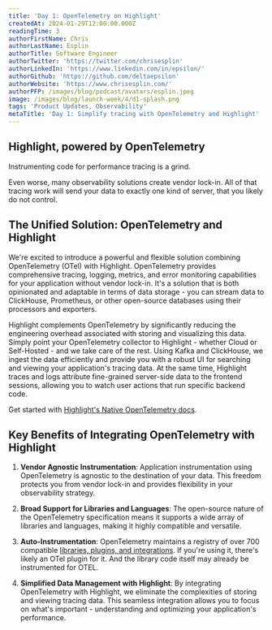 ```yaml
---
title: 'Day 1: OpenTelemetry on Highlight'
createdAt: 2024-01-29T12:00:00.000Z
readingTime: 3
authorFirstName: Chris
authorLastName: Esplin
authorTitle: Software Engineer
authorTwitter: 'https://twitter.com/chrisesplin'
authorLinkedIn: 'https://www.linkedin.com/in/epsilon/'
authorGithub: 'https://github.com/deltaepsilon'
authorWebsite: 'https://www.chrisesplin.com/'
authorPFP: /images/blog/podcast/avatars/esplin.jpeg
image: /images/blog/launch-week/4/d1-splash.png
tags: 'Product Updates, Observability'
metaTitle: 'Day 1: Simplify tracing with OpenTelemetry and Highlight'
---
```


## Highlight, powered by OpenTelemetry

Instrumenting code for performance tracing is a grind.

Even worse, many observability solutions create vendor lock-in. All of that tracing work will send your data to exactly one kind of server, that you likely do not control.

## The Unified Solution: OpenTelemetry and Highlight

We're excited to introduce a powerful and flexible solution combining OpenTelemetry (OTel) with Highlight. OpenTelemetry provides comprehensive tracing, logging, metrics, and error monitoring capabilities for your application without vendor lock-in. It's a solution that is both opinionated and adaptable in terms of data storage - you can stream data to ClickHouse, Prometheus, or other open-source databases using their processors and exporters.

Highlight complements OpenTelemetry by significantly reducing the engineering overhead associated with storing and visualizing this data. Simply point your OpenTelemetry collector to Highlight - whether Cloud or Self-Hosted - and we take care of the rest. Using Kafka and ClickHouse, we ingest the data efficiently and provide you with a robust UI for searching and viewing your application's tracing data. At the same time, Highlight traces and logs attribute fine-grained server-side data to the frontend sessions, allowing you to watch user actions that run specific backend code.

Get started with [Highlight's Native OpenTelemetry docs](https://www.highlight.io/docs/getting-started/native-opentelemetry/overview).

## Key Benefits of Integrating OpenTelemetry with Highlight

1. **Vendor Agnostic Instrumentation**: Application instrumentation using OpenTelemetry is agnostic to the destination of your data. This freedom protects you from vendor lock-in and provides flexibility in your observability strategy.

2. **Broad Support for Libraries and Languages**: The open-source nature of the OpenTelemetry specification means it supports a wide array of libraries and languages, making it highly compatible and versatile.

3. **Auto-Instrumentation**: OpenTelemetry maintains a registry of over 700 compatible [libraries, plugins, and integrations](https://opentelemetry.io/ecosystem/registry/). If you're using it, there's likely an OTel plugin for it. And the library code itself may already be instrumented for OTEL.

4. **Simplified Data Management with Highlight**: By integrating OpenTelemetry with Highlight, we eliminate the complexities of storing and viewing tracing data. This seamless integration allows you to focus on what's important - understanding and optimizing your application's performance.
